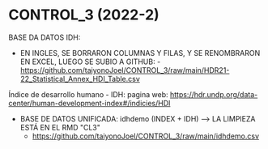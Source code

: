 # CONTROL_3 (2022-2)


BASE DA DATOS IDH: 
  - EN INGLES, SE BORRARON COLUMNAS Y FILAS, Y SE RENOMBRARON EN EXCEL, LUEGO SE SUBIO A GITHUB: - https://github.com/taiyonoJoel/CONTROL_3/raw/main/HDR21-22_Statistical_Annex_HDI_Table.csv

Índice de desarrollo humano - IDH: pagina web: https://hdr.undp.org/data-center/human-development-index#/indicies/HDI


- BASE DE DATOS UNIFICADA: idhdemo (INDEX + IDH) --> LA LIMPIEZA ESTÁ EN EL RMD "CL3"
  + https://github.com/taiyonoJoel/CONTROL_3/raw/main/idhdemo.csv



